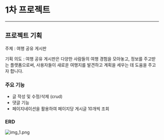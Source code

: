 # 1차 프로젝트
<hr>

## 프로젝트 기획
주제 : 여행 공유 게시판 

기획 의도 : 여행 공유 게시판은 다양한 사람들의 여행 경험을 모아놓고, 정보를 주고받는 플랫폼으로써,
사용자들이 새로운 여행지를 발견하고 계획을 세우는 데 도움을 주고자 합니다.

### 주요 기능 
- 글 작성 및 수정/삭제 (crud)
- 댓글 기능
- 페이지네이션을 활용하여 페이지당 게시글 10개씩 조회

### ERD
![img_1.png](img_1.png)



